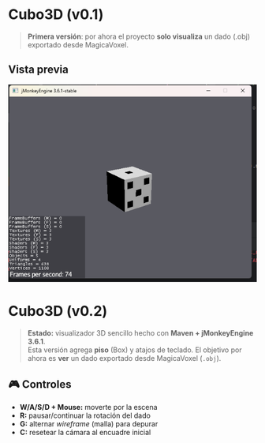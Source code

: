 # Cubo3D (v0.1)

> **Primera versión**: por ahora el proyecto **solo visualiza** un dado (.obj) exportado desde MagicaVoxel.

## Vista previa
![Cubo renderizado en jMonkeyEngine](src/main/resources/models/vers/1.0.png)



# Cubo3D (v0.2)

> **Estado:** visualizador 3D sencillo hecho con **Maven + jMonkeyEngine 3.6.1**.  
> Esta versión agrega **piso** (Box) y atajos de teclado. El objetivo por ahora es **ver** un dado exportado desde MagicaVoxel (`.obj`).

## 🎮 Controles
- **W/A/S/D + Mouse:** moverte por la escena
- **R:** pausar/continuar la rotación del dado
- **G:** alternar *wireframe* (malla) para depurar
- **C:** resetear la cámara al encuadre inicial



